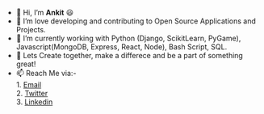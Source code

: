 - 👋 Hi, I’m <b>Ankit</b> 😃
- 👀 I’m love developing and contributing to Open Source Applications and Projects.
- 🌱 I’m currently working with Python (Django, ScikitLearn, PyGame), Javascript(MongoDB, Express, React, Node), Bash Script, SQL.
- 💞️ Lets Create together, make a differece and be a part of something great!<br>
- 📫 Reach Me via:-<br>
            1. <a target="_blank" href="ankitjha8891@gmail.com">Email</a><br>
            2. <a target="_blank" href="https://twitter.com/anknoit">Twitter</a><br>
            3. <a target="_blank" href="www.linkedin.com/in/ankit-jha-707825195/">Linkedin</a>
<!---
Anknoit/Anknoit is a ✨ special ✨ repository because its `README.md` (this file) appears on your GitHub profile.
You can click the Preview link to take a look at your changes.
--->
